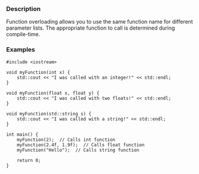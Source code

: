 ### Description
Function overloading allows you to use the same function name for different parameter lists. The appropriate function to call is determined during compile-time.

### Examples
```run-cpp
#include <iostream>

void myFunction(int x) {
	std::cout << "I was called with an integer!" << std::endl;
}

void myFunction(float x, float y) {
	std::cout << "I was called with two floats!" << std::endl;
}

void myFunction(std::string s) {
	std::cout << "I was called with a string!" << std::endl;
}

int main() {
	myFunction(2);  // Calls int function
	myFunction(2.4f, 1.9f);  // Calls float function
	myFunction("Hello");  // Calls string function
	
	return 0;
}
```